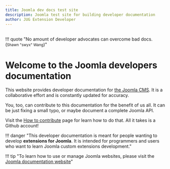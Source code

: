 ```yaml
---
title: Joomla dev docs test site
description: Joomla test site for building developer documentation
author: JUG Extension Developer
---
```


<br />
!!! quote "No amount of developer advocates can overcome bad docs. (<small>Shawn "swyx" Wang</small>)"
<br/>

# Welcome to the Joomla developers documentation

This website provides developer documentation for [the Joomla CMS](https://www.joomla.org). It is a collaborative effort and is constantly updated for accuracy.

You, too, can contribute to this documentation for the benefit of us all. It can be just fixing a small typo, or maybe document a complete Joomla API. 

Visit the [How to contribute](./contribute/index.md) page for learn how to do that. All it takes is a Github account! 

!!! danger "This developer documentation is meant for people wanting to develop **extensions for Joomla**. It is intended for programmers and users who want to learn Joomla custom extensions development."

!!! tip "To learn how to use or manage Joomla websites, please visit the [Joomla documentation website](https://docs.joomla.org)"


